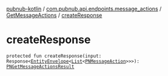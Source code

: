 [pubnub-kotlin](../../index.md) / [com.pubnub.api.endpoints.message_actions](../index.md) / [GetMessageActions](index.md) / [createResponse](./create-response.md)

# createResponse

`protected fun createResponse(input: Response<`[`EntityEnvelope`](../../com.pubnub.api.models.server.objects_api/-entity-envelope/index.md)`<`[`List`](https://kotlinlang.org/api/latest/jvm/stdlib/kotlin.collections/-list/index.html)`<`[`PNMessageAction`](../../com.pubnub.api.models.consumer.message_actions/-p-n-message-action/index.md)`>>>): `[`PNGetMessageActionsResult`](../../com.pubnub.api.models.consumer.message_actions/-p-n-get-message-actions-result/index.md)
